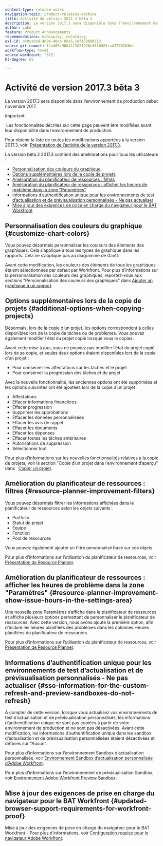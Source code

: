 ```yaml
---
content-type: release-notes
navigation-topic: product-releases-archive
title: Activité de version 2017.3 bêta 3
description: La version 2017.3 sera disponible dans l’environnement de production début novembre 2017.
author: Luke
feature: Product Announcements
recommendations: noDisplay, noCatalog
exl-id: dc0cada8-4b9e-40cb-89a5-16f15268b513
source-git-commit: f1e463c90641f9221228e335b583cab72762b3bd
workflow-type: tm+mt
source-wordcount: '572'
ht-degree: 6%

---
```


# Activité de version 2017.3 bêta 3

La version 2017.3 sera disponible dans l’environnement de production début novembre 2017.

>[!IMPORTANT]
>
> Les fonctionnalités décrites sur cette page peuvent être modifiées avant leur disponibilité dans l’environnement de production.

Pour obtenir la liste de toutes les modifications apportées à la version 2017.3, voir  [Présentation de l’activité de la version 2017.3](../../../../product-announcements/product-releases/quarterly-release-archive/2017.3-release-activity/2017-3-release-activity-overview.md).

La version bêta 3 2017.3 contient des améliorations pour tous les utilisateurs :

* [Personnalisation des couleurs du graphique](#customize-chart-colors)
* [Options supplémentaires lors de la copie de projets](#additional-options-when-copying-projects)
* [Amélioration du planificateur de ressources : filtres](#resource-planner-improvement-filters)
* [Amélioration du planificateur de ressources : afficher les heures de problème dans la zone &quot;Paramètres&quot;](#resource-planner-improvement-show-issue-hours-in-the-settings-area)
* [Informations d’authentification unique pour les environnements de test d’actualisation et de prévisualisation personnalisés - Ne pas actualiser](#sso-information-for-the-custom-refresh-and-preview-sandboxes-do-not-refresh)
* [Mise à jour des exigences de prise en charge du navigateur pour le BAT Workfront](#updated-browser-support-requirements-for-workfront-proof)

## Personnalisation des couleurs du graphique {#customize-chart-colors}

Vous pouvez désormais personnaliser les couleurs des éléments des graphiques. Cela s’applique à tous les types de graphique dans les rapports. Cela ne s’applique pas au diagramme de Gantt.

Avant cette modification, les couleurs des éléments de tous les graphiques étaient sélectionnées par défaut par Workfront. Pour plus d’informations sur la personnalisation des couleurs des graphiques, reportez-vous aux sections &quot;Personnalisation des couleurs des graphiques&quot; dans [Ajouter un graphique à un rapport](../../../../reports-and-dashboards/reports/creating-and-managing-reports/add-chart-report.md).

## Options supplémentaires lors de la copie de projets {#additional-options-when-copying-projects}

Désormais, lors de la copie d’un projet, les options correspondent à celles disponibles lors de la copie de tâches ou de problèmes. Vous pouvez également modifier l’état du projet copié lorsque vous le copiez.

Avant cette mise à jour, vous ne pouviez pas modifier l’état du projet copié lors de sa copie, et seules deux options étaient disponibles lors de la copie d’un projet :

* Pour conserver les affectations sur les tâches et le projet
* Pour conserver la progression des tâches et du projet

Avec la nouvelle fonctionnalité, les anciennes options ont été supprimées et les options suivantes ont été ajoutées lors de la copie d’un projet :

* Affectations
* Effacer informations financières
* Effacer progression
* Supprimer les approbations
* Effacer les données personnalisées
* Effacer les avis de rappel
* Effacer les documents
* Effacer les dépenses
* Effacer toutes les tâches antérieures
* Autorisations de suppression
* Sélectionner tout

Pour plus d’informations sur les nouvelles fonctionnalités relatives à la copie de projets, voir la section &quot;Copie d’un projet dans l’environnement d’aperçu&quot; dans   [Copier un projet](../../../../manage-work/projects/manage-projects/copy-project.md).

## Amélioration du planificateur de ressources : filtres {#resource-planner-improvement-filters}

Vous pouvez désormais filtrer les informations affichées dans le planificateur de ressources selon les objets suivants :

* Portfolio
* Statut de projet
* Equipe
* Fonction
* Pool de ressources

Vous pouvez également ajouter un filtre personnalisé basé sur ces objets.

Pour plus d’informations sur l’utilisation du planificateur de ressources, voir [Présentation de Resource Planner](../../../../resource-mgmt/resource-planning/get-started-resource-planner.md). 

## Amélioration du planificateur de ressources : afficher les heures de problème dans la zone &quot;Paramètres&quot; {#resource-planner-improvement-show-issue-hours-in-the-settings-area}

Une nouvelle zone Paramètres s’affiche dans le planificateur de ressources et affiche plusieurs options permettant de personnaliser le planificateur de ressources. Avec cette version, nous avons ajouté la première option, afin d’inclure les heures planifiées des problèmes dans les colonnes Heures planifiées du planificateur de ressources.

Pour plus d’informations sur l’utilisation du planificateur de ressources, voir [Présentation de Resource Planner](../../../../resource-mgmt/resource-planning/get-started-resource-planner.md).

## Informations d’authentification unique pour les environnements de test d’actualisation et de prévisualisation personnalisés - Ne pas actualiser {#sso-information-for-the-custom-refresh-and-preview-sandboxes-do-not-refresh}

À compter de cette version, lorsque vous actualisez vos environnements de test d’actualisation et de prévisualisation personnalisés, les informations d’authentification unique ne sont pas copiées à partir de votre environnement de production et ne sont pas désactivées. Avant cette modification, les informations d’authentification unique dans les sandbox d’actualisation et de prévisualisation personnalisées étaient désactivées et définies sur &quot;Aucun&quot;.

Pour plus d’informations sur l’environnement Sandbox d’actualisation personnalisée, voir [Environnement Sandbox d’actualisation personnalisée d’Adobe Workfront](../../../../administration-and-setup/set-up-workfront/workfront-testing-environments/wf-custom-refresh-sandbox-environment.md).

Pour plus d’informations sur l’environnement de prévisualisation Sandbox, voir [Environnement Adobe Workfront Preview Sandbox](../../../../administration-and-setup/set-up-workfront/workfront-testing-environments/wf-preview-sandbox-environment.md).

## Mise à jour des exigences de prise en charge du navigateur pour le BAT Workfront {#updated-browser-support-requirements-for-workfront-proof}

Mise à jour des exigences de prise en charge du navigateur pour le BAT Workfront - Pour plus d’informations, voir [Configuration requise pour le navigateur Adobe Workfront](../../../../workfront-basics/workfront-browser-requirements.md).
